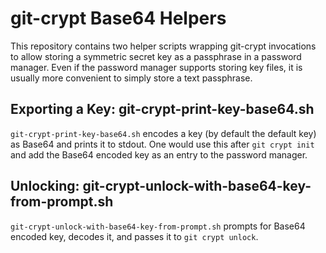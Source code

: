 # git-crypt Base64 Helpers

This repository contains two helper scripts wrapping git-crypt invocations to allow storing a symmetric secret key as a passphrase in a password manager. Even if the password manager supports storing key files, it is usually more convenient to simply store a text passphrase.

## Exporting a Key: git-crypt-print-key-base64.sh

`git-crypt-print-key-base64.sh` encodes a key (by default the default key) as Base64 and prints it to stdout. One would use this after `git crypt init` and add the Base64 encoded key as an entry to the password manager.

## Unlocking: git-crypt-unlock-with-base64-key-from-prompt.sh

`git-crypt-unlock-with-base64-key-from-prompt.sh` prompts for Base64 encoded key, decodes it, and passes it to `git crypt unlock`.
